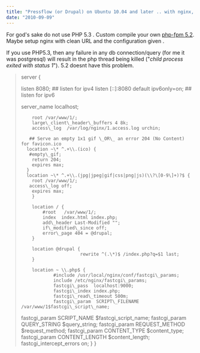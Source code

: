 ```yaml
---
title: "Pressflow (or Drupal) on Ubuntu 10.04 and later .. with nginx, php-fpm and clean-urls"
date: "2010-09-09"
---
```


For god's sake do not use PHP 5.3 . Custom compile your own [php-fpm 5.2](http://www.ivankuznetsov.com/2010/05/moving-joomla-wordpress-and-other-phpfastcgi-apps-to-nginx.html). Maybe setup nginx with clean URL and the configuration given .

If you use PHP5.3, then any failure in any db connection/query (for me it was postgresql) will result in the php thread being killed ("_child process exited with status 1_"). 5.2 doesnt have this problem.

> ﻿server {
> 
>   listen   8080; ## listen for ipv4
>   listen   \[::\]:8080 default ipv6only=on; ## listen for ipv6
> 
>   server\_name  localhost;
> 
>         root /var/www/1/;
>         large\_client\_header\_buffers 4 8k;
>         access\_log  /var/log/nginx/1.access.log urchin;
> 
>        ## Serve an empty 1x1 gif \_OR\_ an error 204 (No Content) for favicon.ico
>       location ~\* ^.+\\.(ico) {
>        #empty\_gif;
>         return 204;
>         expires max;
>       }
>       location ~\* ^.+\\.(jpg|jpeg|gif|css|png|js)(\\?\[0-9\]+)?$ {
>         root /var/www/1/;
>        access\_log off;
>         expires max;
>         }
> 
>         location / {
>             #root   /var/www/1/;
>             index  index.html index.php;
>             add\_header Last-Modified "";
>             if\_modified\_since off;
>             error\_page 404 = @drupal;
>         }
> 
>         location @drupal {
>                           rewrite ^(.\*)$ /index.php?q=$1 last;
>         }
> 
>         location ~ \\.php$ {
>                 #include /usr/local/nginx/conf/fastcgi\_params;
>                 include /etc/nginx/fastcgi\_params;
>                 fastcgi\_pass  localhost:9000;
>                 fastcgi\_index index.php;
>                 fastcgi\_read\_timeout 500m;
>                 fastcgi\_param  SCRIPT\_FILENAME  /var/www/1$fastcgi\_script\_name;
>  fastcgi\_param  SCRIPT\_NAME      $fastcgi\_script\_name;
>                 fastcgi\_param  QUERY\_STRING     $query\_string;
>                 fastcgi\_param  REQUEST\_METHOD   $request\_method;
>                 fastcgi\_param  CONTENT\_TYPE     $content\_type;
>                 fastcgi\_param  CONTENT\_LENGTH   $content\_length;
>                 fastcgi\_intercept\_errors on;
>         }
> }
> 
>
